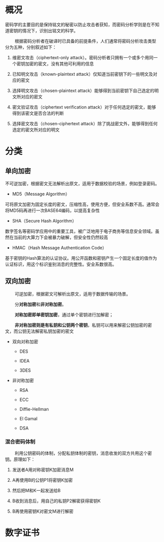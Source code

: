 # 概况

密码学的主要目的是保持铭文的秘密以防止攻击者获知，而密码分析学则是在不知道密钥的情况下，识别出铭文的科学。

        根据密码分析者在破译时已具备的前提条件，人们通常将密码分析攻击类型分为五种，分别叙述如下：

1. 维密文攻击（ciphertext-only attack）。密码分析者只拥有一个或多个用同一个密钥加密的密文，没有其他可利用的信息

2. 已知明文攻击（known-plaintext attack）仅知道当前密钥下的一些明文及对应的密文

3. 选择明文攻击（chosen-plaintext attack）能够得到当前密钥下自己选定的明文所对应的密文

4. 密文验证攻击（ciphertext verification attack）对于任何选定的密文，能够得到该密文是否合法的判断

5. 选择密文攻击（chosen-ciphertext attack）除了挑战密文外，能够得到任何选定的密文所对应的明文

# 分类

## 单向加密

不可逆加密，根据密文无法解析出原文，适用于数据校验的场景，例如登录密码。

- MD5（Message Algorithm）

可将原文加密为固定长度的密文，压缩性高，使用方便，但安全系数不高。通常会将MD5码再进行一次BASE64编码，以提高复杂性

- SHA（Secure Hash Algorithm）

数字签名等密码学应用中的重要工具，被广泛地用于电子商务等信息安全领域。虽然在当前的大算力下会被暴力破解，但安全性仍然较高

- HMAC（Hash Message Authentication Code）

基于密钥的Hash算法的认证协议。用公开函数和密钥产生一个固定长度的值作为认证标识，用这个标识鉴别消息的完整性。安全系数很高。

## 双向加密

        可逆加密，根据密文可解析出原文，适用于数据传输的场景。

        分**对称加密**和**非对称加密**。

        **对称加密即单密钥加密**，通过单个密钥进行加解密；

        **非对称加密则是有私钥和公钥两个密钥**，私钥可以用来解密公钥加密的密文，而公钥无法解密私钥加密的密文

- 双向对称加密
  
  - DES
  
  - IDEA
  
  - 3DES

- 非对称加密
  
  - RSA
  
  - ECC
  
  - Diffie-Hellman
  
  - El Gamal
  
  - DSA

### 混合密码体制

        利用公钥密码的体制，分配私钥体制的密钥，消息收发的双方共用这个密钥。原理如下：

1. 发送者A用对称密钥K加密消息M

2. A再使用B的公钥P1将密钥K加密

3. 然后把M和K一起发送给B

4. B收到消息后，用自己的私钥P2解密获得密钥K

5. B再使用密钥K对密文M进行解密



# 数字证书
